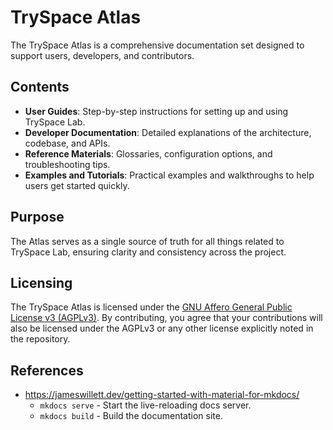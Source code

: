 # TrySpace Atlas

The TrySpace Atlas is a comprehensive documentation set designed to support users, developers, and contributors.

## Contents

- **User Guides**: Step-by-step instructions for setting up and using TrySpace Lab.
- **Developer Documentation**: Detailed explanations of the architecture, codebase, and APIs.
- **Reference Materials**: Glossaries, configuration options, and troubleshooting tips.
- **Examples and Tutorials**: Practical examples and walkthroughs to help users get started quickly.

## Purpose

The Atlas serves as a single source of truth for all things related to TrySpace Lab, ensuring clarity and consistency across the project.

## Licensing

The TrySpace Atlas is licensed under the [GNU Affero General Public License v3 (AGPLv3)](https://www.gnu.org/licenses/agpl-3.0.html).
By contributing, you agree that your contributions will also be licensed under the AGPLv3 or any other license explicitly noted in the repository.

## References
* https://jameswillett.dev/getting-started-with-material-for-mkdocs/
  * `mkdocs serve` - Start the live-reloading docs server.
  * `mkdocs build` - Build the documentation site.
